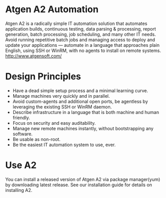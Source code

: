 # Atgen A2 Automation
Atgen A2 is a radically simple IT automation solution that automates application builds, continuous testing, data parsing &amp; processing, report generation, batch processing, job scheduling, and many other IT needs. Avoid running repetitive batch jobs and managing access to deploy and update your applications — automate in a language that approaches plain English, using SSH or WinRM, with no agents to install on remote systems. http://www.atgensoft.com/

# Design Principles
  - Have a dead simple setup process and a minimal learning curve.
  - Manage machines very quickly and in parallel.
  - Avoid custom-agents and additional open ports, be agentless by leveraging the existing SSH or WinRM daemon.
  - Describe infrastructure in a language that is both machine and human friendly.
  - Focus on security and easy auditability.
  - Manage new remote machines instantly, without bootstrapping any software.
  - Be usable as non-root.
  - Be the easiest IT automation system to use, ever.
  
  # Use A2
You can install a released version of Atgen A2 via package manager(yum) by downloading latest release. See our installation guide for details on installing A2.
